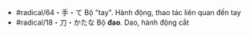 - #radical/64・手・て Bộ "tay". Hành động, thao tác liên quan đến tay
- #radical/18・刀・かたな Bộ **đao**. Dao, hành động cắt